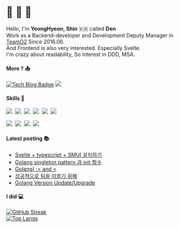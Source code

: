 # 👊 👀 👊 

Hello, I'm **YeongHyeon, Shin** 🇰🇷 called **Den**  
Work as a Backend-developer and Development Deputy Manager in [TeamO2](http://teamo2.kr) Since 2016.06.  
And Frontend is also very interested. Especially Svelte.  
I'm crazy about readability, So interest in DDD, MSA.

#### More ? 📤	
[![Tech Blog Badge](https://img.shields.io/badge/dev-blog-lightgrey?style=flat-square)](https://den-shin.tistory.com)
[<img src="https://img.shields.io/badge/Gmail-EA4335?style=flat-square&logo=Gmail&logoColor=white"/>](mailto:den.shin.dev@gmail.com)

#### Skills 👤

<img src="https://img.shields.io/badge/NestJS-E0234E?style=flat-square&logo=NestJS&logoColor=white"/>&nbsp;
<img src="https://img.shields.io/badge/TypeScript-3178C6?style=flat-square&logo=TypeScript&logoColor=white"/>&nbsp;
<img src="https://img.shields.io/badge/Go-00ADD8?style=flat-square&logo=Go&logoColor=white"/>&nbsp;
<img src="https://img.shields.io/badge/PHP-777BB4?style=flat-square&logo=PHP&logoColor=white"/>&nbsp;
<img src="https://img.shields.io/badge/React-61DAFB?style=flat-square&logo=React&logoColor=white"/>&nbsp;
<img src="https://img.shields.io/badge/Svelte-FF3E00?style=flat-square&logo=Svelte&logoColor=white"/>&nbsp;

<img src="https://img.shields.io/badge/MySQL-4479A1?style=flat-square&logo=MySQL&logoColor=white"/>&nbsp;
<img src="https://img.shields.io/badge/PostgreSQL-4169E1?style=flat-square&logo=PostgreSQL&logoColor=white"/>&nbsp;
<img src="https://img.shields.io/badge/GraphQL-E10098?style=flat-square&logo=GraphQL&logoColor=white"/>&nbsp;
<img src="https://img.shields.io/badge/Docker-2496ED?style=flat-square&logo=Docker&logoColor=white"/>&nbsp;

#### Latest posting 📚
<!-- BLOG-POST-LIST:START -->
- [Svelte + typescript + SMUI 설치하기](https://den-shin.tistory.com/75)
- [Golang singleton pattern 과 init 함수](https://den-shin.tistory.com/74)
- [Golang&rpar; := and =](https://den-shin.tistory.com/73)
- [성공적으로 팀을 이끌기 위해](https://den-shin.tistory.com/72)
- [Golang Version Update/Upgrade](https://den-shin.tistory.com/71)
<!-- BLOG-POST-LIST:END -->

#### I did 💻
[![GitHub Streak](http://github-readme-streak-stats.herokuapp.com?user=shinYeongHyeon&theme=onedark)](https://git.io/streak-stats)   
[![Top Langs](https://github-readme-stats.vercel.app/api/top-langs/?username=shinYeongHyeon&hide=html,css&layout=compact&langs_count=10&exclude_repo=shinYeongHyeon.github.io&theme=onedark)](https://github.com/anuraghazra/github-readme-stats)

